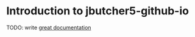 # Introduction to jbutcher5-github-io

TODO: write [great documentation](http://jacobian.org/writing/what-to-write/)

